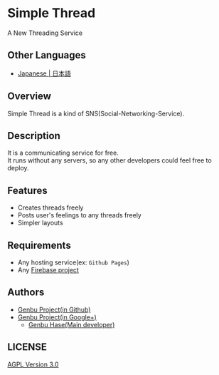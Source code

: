 # Simple Thread
A New Threading Service

## Other Languages
* [Japanese | 日本語](/README[Japanese].md)

## Overview
Simple Thread is a kind of SNS(Social-Networking-Service).

## Description
It is a communicating service for free.<Br />
It runs without any servers, so any other developers could feel free to deploy.

## Features
* Creates threads freely
* Posts user's feelings to any threads freely
* Simpler layouts

## Requirements
* Any hosting service(ex: `Github Pages`)
* Any [Firebase project](https://firebase.google.com/)

## Authors
* [Genbu Project(in Github)](https://github.com/GenbuProject)
* [Genbu Project(in Google+)](https://plus.google.com/+GenbuProject2015)
  * [Genbu Hase(Main developer)](https://github.com/GenbuHase)

## LICENSE
[AGPL Version 3.0](/LICENSE)